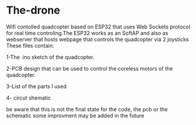 # The-drone
Wifi contolled quadcopter based on ESP32 that uses Web Sockets protocol for real time controling.The ESP32 works as an SoftAP and also as webserver that hosts webpage that
controls the quadcopter via 2 joysticks
These files contain:

1-The .ino sketch of the quadcopter. 

2-PCB design that can be used to control the coreless motors of the quadcopter.

3-List of the parts I used

4- circut shematic

be aware that this is not the final state for the code, the pcb or the schematic some improvment may be added in the future
